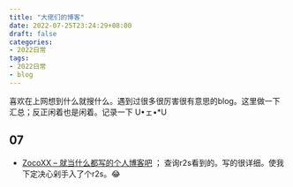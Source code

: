 ```yaml
---
title: "大佬们的博客"
date: 2022-07-25T23:24:29+08:00
draft: false
categories:
- 2022日常
tags:
- 2022日常
- blog
---
```




喜欢在上网想到什么就搜什么。遇到过很多很厉害很有意思的blog。这里做一下汇总；反正闲着也是闲着。记录一下 U•ェ•*U

## 07

-  [ZocoXX – 就当什么都写的个人博客吧](https://zocoxx.com/) ； 查询r2s看到的。写的很详细。使我下定决心剁手入了个r2s。😂

